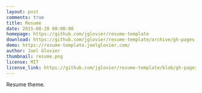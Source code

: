 ```yaml
---
layout: post
comments: true
title: Resume
date: 2015-08-20 00:00:00
homepage: https://github.com/jglovier/resume-template
download: https://github.com/jglovier/resume-template/archive/gh-pages.zip
demo: https://resume-template.joelglovier.com/
author: Joel Glovier
thumbnail: resume.png
license: MIT
license_link: https://github.com/jglovier/resume-template/blob/gh-pages/LICENSE
---
```


Resume theme.
